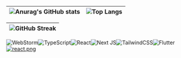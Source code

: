 | ![Anurag's GitHub stats](https://github-readme-stats.vercel.app/api?username=lnngn&theme=graywhite&hide_border=true)| ![Top Langs](https://github-readme-stats.vercel.app/api/top-langs/?username=lnngn&theme=graywhite&layout=compact&langs_count=8&hide_border=true&card_width=400)   |
| :---:   | :---: | 

| ![GitHub Streak](https://streak-stats.demolab.com/?user=lnngn&card_width=1000&theme=graywhite&hide_border=true)|
| :---:   | 

![WebStorm](https://img.shields.io/badge/webstorm-143?style=for-the-badge&logo=webstorm&logoColor=yellow&color=black)![TypeScript](https://img.shields.io/badge/typescript-%23007ACC.svg?style=for-the-badge&logo=typescript&logoColor=white)![React](https://img.shields.io/badge/react-%2320232a.svg?style=for-the-badge&logo=react&logoColor=%2361DAFB)![Next JS](https://img.shields.io/badge/Next-black?style=for-the-badge&logo=next.js&logoColor=white)![TailwindCSS](https://img.shields.io/badge/tailwindcss-%2338B2AC.svg?style=for-the-badge&logo=tailwind-css&logoColor=white)![Flutter](https://img.shields.io/badge/Flutter-%2302569B.svg?style=for-the-badge&logo=Flutter&logoColor=white)[![react.png](https://i.postimg.cc/Hx7GBVtR/react.png)](https://postimg.cc/bD8FvYW9)


